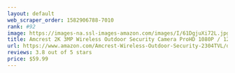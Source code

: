```yaml
---
layout: default 
﻿web_scraper_order: 1582906788-7010
rank: #92
image: https://images-na.ssl-images-amazon.com/images/I/61DgjuXi72L.jpg
title: Amcrest 2K 3MP Wireless Outdoor Security Camera ProHD 1080P / 1296P (2304TVL) Bullet…
url: https://www.amazon.com/Amcrest-Wireless-Outdoor-Security-2304TVL/dp/B01I01QLTE/ref=zg_mw_photo_92?_encoding=UTF8&psc=1&refRID=QT7YX3MAVBS9YT2R1GA7
reviews: 3.8 out of 5 stars
price: $59.99 
---
```


